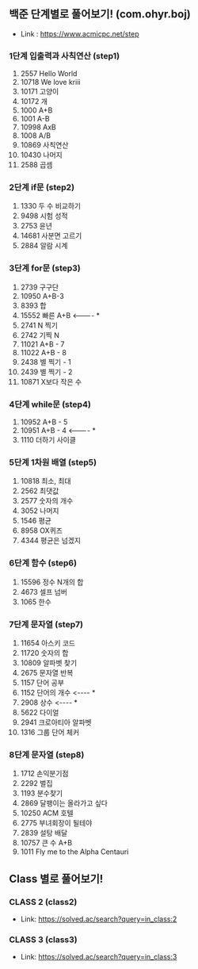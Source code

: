 ## 백준 단계별로 풀어보기! (com.ohyr.boj)

- Link : https://www.acmicpc.net/step

### 1단계 입출력과 사칙연산 (step1)
1.	2557		Hello World
2.	10718	We love kriii
3.	10171	고양이
4.	10172	개
5.	1000	A+B
6.	1001	A-B
7.	10998	AxB
8.	1008	A/B
9.	10869	사칙연산
10.	10430	나머지
11.	2588	곱셈

### 2단계 if문 (step2)
1.	1330	두 수 비교하기
2.	9498	시험 성적
3.	2753	윤년
4.	14681	사분면 고르기
5.	2884	알람 시계

### 3단계 for문 (step3)
1.	2739	구구단
2.	10950	A+B-3
3.	8393	합
4.	15552	빠른 A+B	<---- *
5.	2741	N 찍기
6.	2742	기찍 N
7.	11021	A+B - 7
8.	11022	A+B - 8
9.	2438	별 찍기 - 1
10.	2439	별 찍기 - 2
11.	10871	X보다 작은 수

### 4단계 while문 (step4)
1.	10952	A+B - 5
2.	10951	A+B - 4		<---- *
3.	1110	더하기 사이클

### 5단계 1차원 배열 (step5)
1.	10818	최소, 최대
2.	2562	최댓값
3.	2577	숫자의 개수
4.	3052	나머지
5.	1546	평균
6.	8958	OX퀴즈
7.	4344	평균은 넘겠지

### 6단계 함수 (step6)
1.	15596	정수 N개의 합
2.	4673	셀프 넘버
3.	1065	한수

### 7단계 문자열 (step7)
1.	11654	아스키 코드
2.	11720	숫자의 합
3.	10809	알파벳 찾기
4.	2675	문자열 반복
5.	1157	단어 공부
6.	1152	단어의 개수		<---- *
7.	2908	상수			<---- *
8.	5622	다이얼
9.	2941	크로아티아 알파벳
10.	1316	그룹 단어 체커

### 8단계 문자열 (step8)
1.	1712	손익분기점
2.	2292	벌집
3.	1193	분수찾기
4.	2869	달팽이는 올라가고 싶다
5.	10250	ACM 호텔
6.	2775	부녀회장이 될테야
7.	2839	설탕 배달
8.	10757	큰 수 A+B
9.	1011	Fly me to the Alpha Centauri

## Class 별로 풀어보기!

### CLASS 2 (class2)

- Link: https://solved.ac/search?query=in_class:2

### CLASS 3 (class3)

- Link: https://solved.ac/search?query=in_class:3
